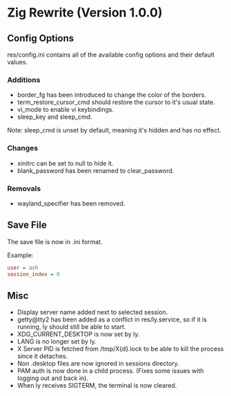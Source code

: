 # Zig Rewrite (Version 1.0.0)

## Config Options

res/config.ini contains all of the available config options and their default values.

### Additions

+ border\_fg has been introduced to change the color of the borders.
+ term\_restore\_cursor\_cmd should restore the cursor to it's usual state.
+ vi\_mode to enable vi keybindings.
+ sleep\_key and sleep\_cmd.

Note: sleep\_cmd is unset by default, meaning it's hidden and has no effect. 

### Changes

+ xinitrc can be set to null to hide it.
+ blank\_password has been renamed to clear\_password.

### Removals

+ wayland\_specifier has been removed.

## Save File

The save file is now in .ini format.

Example:

```ini
user = ash
session_index = 0
```

## Misc

+ Display server name added next to selected session.
+ getty@tty2 has been added as a conflict in res/ly.service, so if it is running, ly should still be able to start.
+ XDG\_CURRENT\_DESKTOP is now set by ly.
+ LANG is no longer set by ly.
+ X Server PID is fetched from /tmp/X{d}.lock to be able to kill the process since it detaches.
+ Non .desktop files are now ignored in sessions directory.
+ PAM auth is now done in a child process. (Fixes some issues with logging out and back in).
+ When ly receives SIGTERM, the terminal is now cleared.

